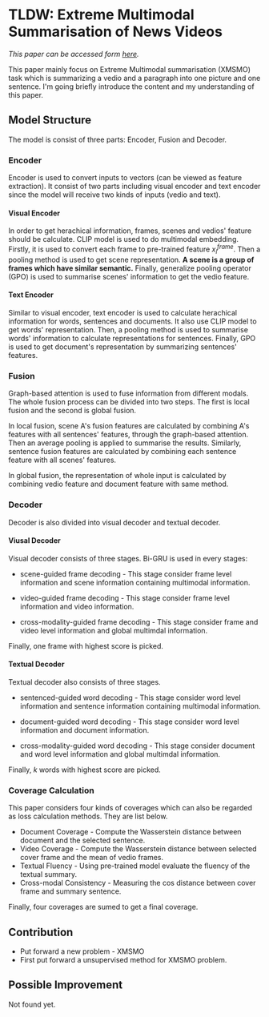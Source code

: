 # TLDW: Extreme Multimodal Summarisation of News Videos
*This paper can be accessed form [here](https://arxiv.org/abs/2210.08481).*

This paper mainly focus on Extreme Multimodal summarisation (XMSMO) task which is summarizing a vedio and a paragraph into one picture and one sentence. I'm going briefly introduce the content and my understanding of this paper.
## Model Structure
The model is consist of three parts: Encoder, Fusion and Decoder.
### Encoder
Encoder is used to convert inputs to vectors (can be viewed as feature extraction). It consist of two parts including visual encoder and text encoder since the model will receive two kinds of inputs (vedio and text).
#### Visual Encoder
In order to get herachical information, frames, scenes and vedios' feature should be calculate. CLIP model is used to do multimodal embedding. Firstly, it is used to convert each frame to pre-trained feature $x^{frame}_i$. Then a pooling method is used to get scene representation. **A scene is a group of frames which have similar semantic.** Finally, generalize pooling operator (GPO) is used to summarise scenes' information to get the vedio feature.

#### Text Encoder
Similar to visual encoder, text encoder is used to calculate herachical information for words, sentences and documents. It also use CLIP model to get words' representation. Then, a pooling method is used to summarise words' information to calculate representations for sentences. Finally, GPO is used to get document's representation by summarizing sentences' features.

### Fusion
Graph-based attention is used to fuse information from different modals. The whole fusion process can be divided into two steps. The first is local fusion and the second is global fusion.

In local fusion, scene A's fusion features are calculated by  combining A's features with all sentences' features, through the graph-based attention. Then an average pooling is applied to summarise the results. Similarly, sentence fusion features are calculated by combining each sentence feature with all scenes' features.

In global fusion, the representation of whole input is calculated by combining vedio feature and document feature with same method.


### Decoder
Decoder is also divided into visual decoder and textual decoder.

#### Viusal Decoder
Visual decoder consists of three stages. Bi-GRU is used in every stages:
- scene-guided frame decoding - This stage consider frame level information and scene information containing multimodal information.

- video-guided frame decoding - This stage consider frame level information and video information.

- cross-modality-guided frame decoding - This stage consider frame and video level information and global multimdal information.

Finally, one frame with highest score is picked.

#### Textual Decoder
Textual decoder also consists of three stages.
- sentenced-guided word decoding - This stage consider word level information and sentence information containing multimodal information.

- document-guided word decoding - This stage consider word level information and document information.

- cross-modality-guided word decoding - This stage consider document and word level information and global multimdal information.

Finally, *k* words with highest score are picked.

### Coverage Calculation
This paper considers four kinds of coverages which can also be regarded as loss calculation methods. They are list below.
- Document Coverage - Compute the Wasserstein distance between document and the selected sentence.
- Video Coverage - Compute the Wasserstein distance between selected cover frame and the mean of vedio frames.
- Textual Fluency - Using pre-trained model evaluate the fluency of the textual summary.
- Cross-modal Consistency - Measuring the cos distance between cover frame and summary sentence.

Finally, four coverages are sumed to get a final coverage.
## Contribution
- Put forward a new problem - XMSMO
- First put forward a unsupervised method for XMSMO problem.

## Possible Improvement
Not found yet.